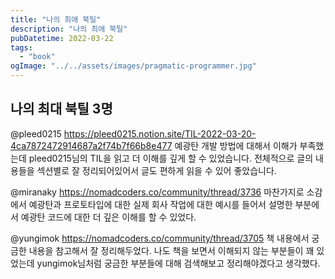 ```yaml
---
title: "나의 최애 북틸"
description: "나의 최애 북틸"
pubDatetime: 2022-03-22
tags:
  - "book"
ogImage: "../../assets/images/pragmatic-programmer.jpg"
---
```


## 나의 최대 북틸 3명

@pleed0215
<https://pleed0215.notion.site/TIL-2022-03-20-4ca7872472914687a2f74b7f66b8e477>
예광탄 개발 방법에 대해서 이해가 부족했는데 pleed0215님의 TIL을 읽고 더 이해를 깊게 할 수 있었습니다.
전체적으로 글의 내용들을 섹션별로 잘 정리되어있어서 글도 편하게 읽을 수 있어 좋았습니다.

@miranaky
<https://nomadcoders.co/community/thread/3736>
마찬가지로 소감에서 예광탄과 프로토타입에 대한 실제 회사 작업에 대한 예시를 들어서 설명한 부분에서 예광탄 코드에 대한 더 깊은 이해를 할 수 있었다.

@yungimok
<https://nomadcoders.co/community/thread/3705>
책 내용에서 궁금한 내용을 참고해서 잘 정리해두었다. 나도 책을 보면서 이해되지 않는 부분들이 꽤 있었는데 yungimok님처럼 궁금한 부분들에 대해 검색해보고 정리해야겠다고 생각했다.
